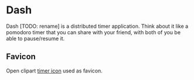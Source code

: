 # Dash

Dash [TODO: rename] is a distributed timer application. Think about it like a pomodoro timer that you can share with your friend, with both of you be able to pause/resume it.


## Favicon

Open clipart [timer icon](https://openclipart.org/detail/349336/time-timer#google_vignette) used as favicon.